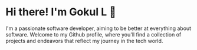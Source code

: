 # Hi there! I'm Gokul L 👋 

I'm a passionate software developer, aiming to be better at everything about software. Welcome to my Github profile, where you'll find a collection of projects and endeavors that reflect my journey in the tech world.

<!-- ## About me

Born on a serene day in 2000, I embnarked on a journey that seamlessly blended my educational pursuits, professional endeavors, and personal passions. My love for technology led me to delve into the intricate world of software development. -->

<!-- ## Skills

- 🔭 I’m currently working on ...
- 🌱 I’m currently learning ...
- 👯 I’m looking to collaborate on ...
- 🤔 I’m looking for help with ...
- 💬 Ask me about ...
- 📫 How to reach me: ...
- ⚡ Fun fact: ... -->

